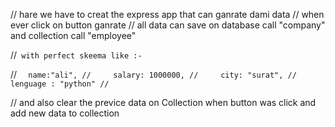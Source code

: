 
// hare we have to creat the express app that can ganrate dami data 
// when ever click on button ganrate 
// all data can save on database call "company" and collection call "employee"

//``` with perfect skeema like :-```

// ```   name:"ali",
//     salary: 1000000,
//     city: "surat",
//     lenguage : "python"
// ```

// and also clear the previce data on Collection when button was click and add new data to collection


